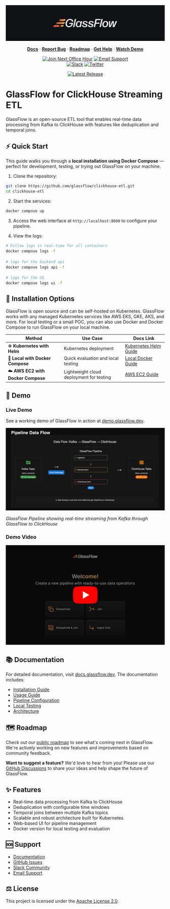 <a href="https://glassflow.dev">
  <img alt="GlassFlow Logo" src="https://raw.githubusercontent.com/glassflow/clickhouse-etl/main/docs/public/assets/glassfow-banner.jpg">
</a>

<p align="center">
      <a href="https://docs.glassflow.dev"><strong>Docs</strong></a> ·     
      <a href="https://github.com/glassflow/clickhouse-etl/issues"><strong>Report Bug</strong></a> ·
      <a href="https://glassflow.dev/roadmap"><strong>Roadmap</strong></a> ·
      <a href="https://github.com/orgs/glassflow/discussions/categories/support"><strong>Get Help</strong></a> ·
      <a href="https://docs.glassflow.dev/demo"><strong>Watch Demo</strong></a>
</p>

<div align="center">

[![Join Next Office Hour](https://img.shields.io/badge/Join%20Next%20Office%20Hour-Schedule%20Now-blue?logo=calendar)](https://www.glassflow.dev/office-hours)
[![Email Support](https://img.shields.io/badge/Email%20Support-help%40glassflow.dev-blue?logo=gmail)](mailto:help@glassflow.dev)
<br>
[![Slack](https://img.shields.io/badge/Join%20Slack-GlassFlow%20Hub-blueviolet?logo=slack)](https://join.slack.com/t/glassflowhub/shared_invite/zt-349m7lenp-IFeKSGfQwpJfIiQ7oyFFKg)
[![Twitter](https://img.shields.io/twitter/url/https/twitter.com/glassflowdev.svg?style=social&label=Follow%20%40GlassFlow)](https://twitter.com/glassflowdev)
</div>
<div align="center">
  <a href="https://github.com/glassflow/clickhouse-etl/releases">
    <img alt="Latest Release" src="https://img.shields.io/github/v/release/glassflow/clickhouse-etl?label=Latest%20Version">
  </a>
</div>

# GlassFlow for ClickHouse Streaming ETL

GlassFlow is an open-source ETL tool that enables real-time data processing from Kafka to ClickHouse with features like deduplication and temporal joins.

## ⚡️ Quick Start
This guide walks you through a **local installation using Docker Compose** — perfect for development, testing, or trying out GlassFlow on your machine.

1. Clone the repository:
```bash
git clone https://github.com/glassflow/clickhouse-etl.git
cd clickhouse-etl
```

2. Start the services:
```bash
docker compose up
```

3. Access the web interface at `http://localhost:8080` to configure your pipeline.

4. View the logs:
```bash
# Follow logs in real-time for all containers
docker compose logs -f

# logs for the backend api
docker compose logs api -f

# logs for the UI
docker compose logs ui -f
```

## 🧭 Installation Options

GlassFlow is open source and can be self-hosted on Kubernetes. GlassFlow works with any managed Kubernetes services like AWS EKS, GKE, AKS, and more.
For local testing or a small POC, you can also use Docker and Docker Compose to run GlassFlow on your local machine.

| Method                         | Use Case                                | Docs Link                                                                 |
|-------------------------------|------------------------------------------|---------------------------------------------------------------------------|
| ☸️ **Kubernetes with Helm**         | Kubernetes deployment    | [Kubernetes Helm Guide](https://docs.glassflow.dev/installation/self-host/kubernetes-helm) |
| 🐳 **Local with Docker Compose**    | Quick evaluation and local testing         | [Local Docker Guide](https://docs.glassflow.dev/installation/self-host/local-docker)     |
| ☁️ **AWS EC2 with Docker Compose** | Lightweight cloud deployment for testing   | [AWS EC2 Guide](https://docs.glassflow.dev/installation/self-host/aws-ec2)               |


## 🎥 Demo

### Live Demo
See a working demo of GlassFlow in action at [demo.glassflow.dev](https://demo.glassflow.dev).

![GlassFlow Pipeline Data Flow](https://raw.githubusercontent.com/glassflow/clickhouse-etl/main/docs/public/assets/glassflow_demo.png)

*GlassFlow Pipeline showing real-time streaming from Kafka through GlassFlow to ClickHouse*

### Demo Video

[![GlassFlow Overview Video](https://raw.githubusercontent.com/glassflow/clickhouse-etl/main/docs/public/assets/video-banner.png)](https://docs.glassflow.dev/demo)


## 📚 Documentation

For detailed documentation, visit [docs.glassflow.dev](https://docs.glassflow.dev). The documentation includes:

- [Installation Guide](https://docs.glassflow.dev/installation)
- [Usage Guide](https://docs.glassflow.dev/pipeline/usage)
- [Pipeline Configuration](https://docs.glassflow.dev/pipeline/pipeline-configuration)
- [Local Testing](https://docs.glassflow.dev/local-testing)
- [Architecture](https://docs.glassflow.dev/architecture)

## 🗺️ Roadmap

Check out our [public roadmap](https://glassflow.dev/roadmap) to see what's coming next in GlassFlow. We're actively working on new features and improvements based on community feedback.

**Want to suggest a feature?** We'd love to hear from you! Please use our [GitHub Discussions](https://github.com/orgs/glassflow/discussions/categories/ideas) to share your ideas and help shape the future of GlassFlow.


## 	✨ Features

- Real-time data processing from Kafka to ClickHouse
- Deduplication with configurable time windows
- Temporal joins between multiple Kafka topics
- Scalable and robust architecture built for Kubernetes
- Web-based UI for pipeline management
- Docker version for local testing and evaluation

## 🆘 Support

- [Documentation](https://docs.glassflow.dev)
- [GitHub Issues](https://github.com/glassflow/clickhouse-etl/issues)
- [Slack Community](https://join.slack.com/t/glassflowhub/shared_invite/zt-349m7lenp-IFeKSGfQwpJfIiQ7oyFFKg)
- [Email Support](mailto:help@glassflow.dev)

## ⚖️ License

This project is licensed under the [Apache License 2.0](LICENSE).
